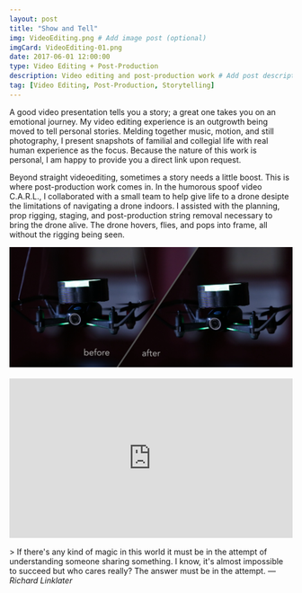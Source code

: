 ```yaml
---
layout: post
title: "Show and Tell"
img: VideoEditing.png # Add image post (optional)
imgCard: VideoEditing-01.png
date: 2017-06-01 12:00:00 
type: Video Editing + Post-Production
description: Video editing and post-production work # Add post description (optional)
tag: [Video Editing, Post-Production, Storytelling]
---
```


A good video presentation tells you a story; a great one takes you on an emotional journey. My video editing experience is an outgrowth being moved to tell personal stories.  Melding together music, motion, and still photography, I present snapshots of familial and collegial life with real human experience as the focus. Because the nature of this work is personal, I am happy to provide you a direct link upon request.

Beyond straight videoediting, sometimes a story needs a little boost.  This is where post-production work comes in.  In the humorous spoof video C.A.R.L., I collaborated with a small team to help give life to a drone desipte the limitations of navigating a drone indoors.  I assisted with the planning, prop rigging, staging, and post-production string removal necessary to bring the drone alive.  The drone hovers, flies, and pops into frame, all without the rigging being seen.  

<div class="post_image_addl">
    <img src="/assets/img/Post-Production.png" alt="Showing Post-Production Wire Removal">
</div>
<br/>
<div style="padding:56.25% 0 0 0;position:relative;"><iframe src="https://player.vimeo.com/video/261211423?byline=0&portrait=0" style="position:absolute;top:0;left:0;width:100%;height:100%;" frameborder="0" webkitallowfullscreen mozallowfullscreen allowfullscreen></iframe></div><script src="https://player.vimeo.com/api/player.js"></script>

<br/>
> If there's any kind of magic in this world it must be in the attempt of understanding someone sharing something. I know, it's almost impossible to succeed but who cares really? The answer must be in the attempt. <cite>― Richard Linklater</cite>